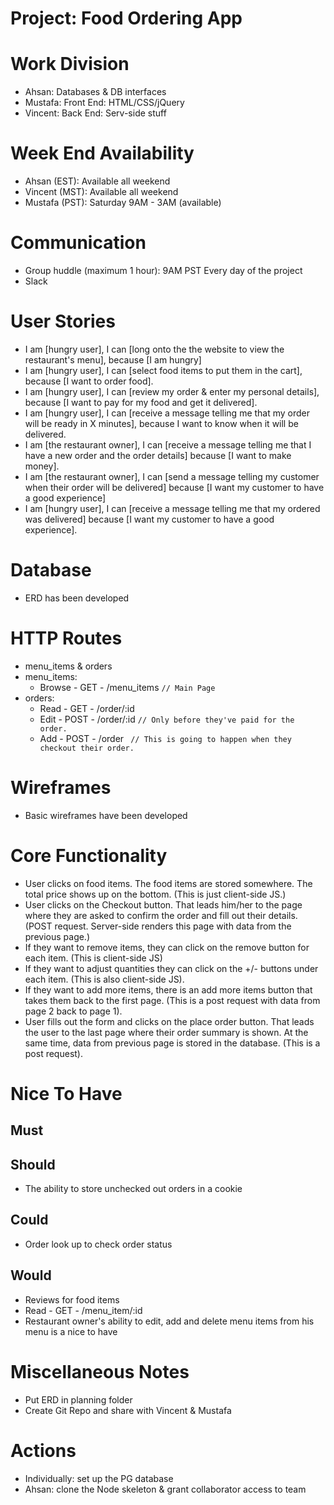 # Project: Food Ordering App

# Work Division
 - Ahsan: Databases & DB interfaces
 - Mustafa: Front End: HTML/CSS/jQuery
 - Vincent: Back End: Serv-side stuff

 # Week End Availability
 - Ahsan (EST): Available all weekend
 - Vincent (MST): Available all weekend
 - Mustafa (PST): Saturday 9AM - 3AM (available)

 # Communication
 - Group huddle (maximum 1 hour): 9AM PST Every day of the project
 - Slack

# User Stories
- I am [hungry user], I can [long onto the the website to view the restaurant's menu], because [I am hungry]
- I am [hungry user], I can [select food items to put them in the cart], because [I want to order food].
- I am [hungry user], I can [review my order & enter my personal details], because [I want to pay for my food and get it delivered].
- I am [hungry user], I can [receive a message telling me that my order will be ready in X minutes], because I want to know when it will be delivered.
- I am [the restaurant owner], I can [receive a message telling me that I have a new order and the order details] because [I want to make money].
- I am [the restaurant owner], I can [send a message telling my customer when their order will be delivered] because [I want my customer to have a good experience]
- I am [hungry user], I can [receive a message telling me that my ordered was delivered] because [I want my customer to have a good experience].

# Database
- ERD has been developed

# HTTP Routes
- menu_items & orders
- menu_items:
  - Browse - GET - /menu_items ```// Main Page```
- orders:
  - Read - GET - /order/:id
  - Edit - POST - /order/:id ```// Only before they've paid for the order.```
  - Add - POST - /order ``` // This is going to happen when they checkout their order.```

# Wireframes
- Basic wireframes have been developed

# Core Functionality
- User clicks on food items. The food items are stored somewhere. The total price shows up on the bottom. (This is just client-side JS.)
- User clicks on the Checkout button. That leads him/her to the page where they are asked to confirm the order and fill out their details. (POST request. Server-side renders this page with data from the previous page.)
- If they want to remove items, they can click on the remove button for each item. (This is client-side JS)
- If they want to adjust quantities they can click on the +/- buttons under each item. (This is also client-side JS).
- If they want to add more items, there is an add more items button that takes them back to the first page. (This is a post request with data from page 2 back to page 1).
- User fills out the form and clicks on the place order button. That leads the user to the last page where their order summary is shown. At the same time, data from previous page is stored in the database. (This is a post request).

# Nice To Have
## Must
## Should
- The ability to store unchecked out orders in a cookie
## Could
- Order look up to check order status
## Would
- Reviews for food items
- Read - GET - /menu_item/:id
- Restaurant owner's ability to edit, add and delete menu items from his menu is a nice to have

# Miscellaneous Notes
- Put ERD in planning folder
- Create Git Repo and share with Vincent & Mustafa

# Actions
- Individually: set up the PG database
- Ahsan: clone the Node skeleton & grant collaborator access to team